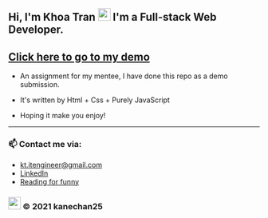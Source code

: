 ## Hi, I'm Khoa Tran <img src="https://media.giphy.com/media/hvRJCLFzcasrR4ia7z/giphy.gif" width="25px"> I'm a Full-stack Web Developer.

## <a href="https://kanechan25.github.io/Assignment_Modal_Box/" target="_blank" rel="noopener noreferrer" title="https://kanechan25.github.io/Assignment_Modal_Box/">Click here to go to my demo</a>

- An assignment for my mentee, I have done this repo as a demo submission.
- It's written by Html + Css + Purely JavaScript

- Hoping it make you enjoy!

---

### 📫 Contact me via:

- kt.itengineer@gmail.com
- [LinkedIn](https://www.linkedin.com/in/kanechan2593/)
- [Reading for funny](https://ngoatv.blogspot.com/)

### <img src="https://github.com/kanechan25/kanechan25/blob/main/img/interface/logo_transparent_ok.png" width="25px"> © 2021 kanechan25

